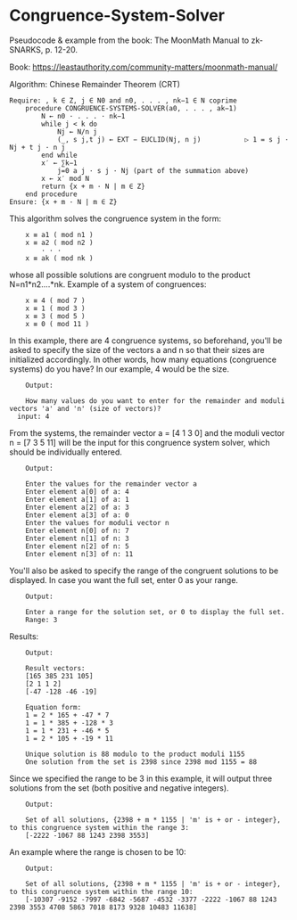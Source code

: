 # Congruence-System-Solver

Pseudocode & example from the book: The MoonMath Manual to zk-SNARKS, p. 12-20.

Book: https://leastauthority.com/community-matters/moonmath-manual/

Algorithm: Chinese Remainder Theorem (CRT)

	Require: , k ∈ Z, j ∈ N0 and n0, . . . , nk−1 ∈ N coprime
		procedure CONGRUENCE-SYSTEMS-SOLVER(a0, . . . , ak−1)
			N ← n0 · . . . · nk−1
			while j < k do
				Nj ← N/n j
				(_, s j,t j) ← EXT − EUCLID(Nj, n j)           ▷ 1 = s j · Nj + t j · n j
			end while
			x′ ← ∑k−1
				j=0 a j · s j · Nj (part of the summation above)
			x ← x′ mod N
			return {x + m · N | m ∈ Z}
		end procedure
	Ensure: {x + m · N | m ∈ Z}

This algorithm solves the congruence system in the form:

		x ≡ a1 ( mod n1 )
		x ≡ a2 ( mod n2 )
			· · ·
		x ≡ ak ( mod nk )

whose all possible solutions are congruent modulo to the product N=n1*n2....*nk. Example of a system of congruences:

		x ≡ 4 ( mod 7 )
		x ≡ 1 ( mod 3 )
		x ≡ 3 ( mod 5 )
		x ≡ 0 ( mod 11 )

In this example, there are 4 congruence systems, so beforehand, you'll be asked to specify the size of the vectors a and n so that their sizes are initialized accordingly. In other words, how many equations (congruence systems) do you have? In our example, 4 would be the size.

		Output:

		How many values do you want to enter for the remainder and moduli vectors 'a' and 'n' (size of vectors)?
	  input: 4

From the systems, the remainder vector a = [4 1 3 0] and the moduli vector n = [7 3 5 11] will be the input for this congruence system solver, which should be individually entered.

		Output:

		Enter the values for the remainder vector a
		Enter element a[0] of a: 4
		Enter element a[1] of a: 1
		Enter element a[2] of a: 3
		Enter element a[3] of a: 0
		Enter the values for moduli vector n
		Enter element n[0] of n: 7
		Enter element n[1] of n: 3
		Enter element n[2] of n: 5
		Enter element n[3] of n: 11

You'll also be asked to specify the range of the congruent solutions to be displayed. In case you want the full set, enter 0 as your range.

		Output:

		Enter a range for the solution set, or 0 to display the full set.
		Range: 3

Results:

		Output:

		Result vectors:
		[165 385 231 105]
		[2 1 1 2]
		[-47 -128 -46 -19]

		Equation form:
		1 = 2 * 165 + -47 * 7
		1 = 1 * 385 + -128 * 3
		1 = 1 * 231 + -46 * 5
		1 = 2 * 105 + -19 * 11

		Unique solution is 88 modulo to the product moduli 1155
		One solution from the set is 2398 since 2398 mod 1155 = 88

Since we specified the range to be 3 in this example, it will output three solutions from the set (both positive and negative integers).

		Output:

		Set of all solutions, {2398 + m * 1155 | 'm' is + or - integer}, to this congruence system within the range 3:
		[-2222 -1067 88 1243 2398 3553]

An example where the range is chosen to be 10:

		Output:

		Set of all solutions, {2398 + m * 1155 | 'm' is + or - integer}, to this congruence system within the range 10:
		[-10307 -9152 -7997 -6842 -5687 -4532 -3377 -2222 -1067 88 1243 2398 3553 4708 5863 7018 8173 9328 10483 11638]






